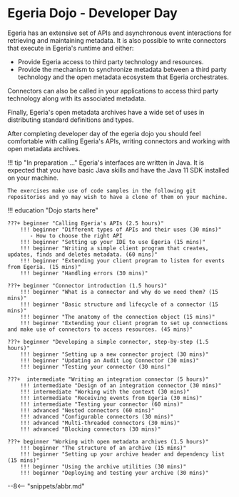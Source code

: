 <!-- SPDX-License-Identifier: CC-BY-4.0 -->
<!-- Copyright Contributors to the ODPi Egeria project 2020. -->

# Egeria Dojo - Developer Day

Egeria has an extensive set of APIs and asynchronous event interactions for retrieving and maintaining metadata.    It is also possible to write connectors that execute in Egeria's runtime and either:

- Provide Egeria access to third party technology and resources.
- Provide the mechanism to synchronize metadata between a third party technology and the open metadata ecosystem that Egeria orchestrates.

Connectors can also be called in your applications to access third party technology along with its associated metadata.

Finally, Egeria's open metadata archives have a wide set of uses in distributing standard definitions and types.

After completing developer day of the egeria dojo you should feel comfortable with calling Egeria's APIs,  writing connectors and working with open metadata archives.

!!! tip "In preparation ..."
    Egeria's interfaces are written in Java.  It is expected that you have basic Java skills and have the Java 11 SDK installed on your machine.  

    The exercises make use of code samples in the following git repositories and yo may wish to have a clone of them on your machine.

!!! education "Dojo starts here"

    ???+ beginner "Calling Egeria's APIs (2.5 hours)"
        !!! beginner "Different types of APIs and their uses (30 mins)"
           - How to choose the right API
        !!! beginner "Setting up your IDE to use Egeria (15 mins)"  
        !!! beginner "Writing a simple client program that creates, updates, finds and deletes metadata. (60 mins)"
        !!! beginner "Extending your client program to listen for events from Egeria. (15 mins)"
        !!! beginner "Handling errors (30 mins)"
    
    ???+ beginner "Connector introduction (1.5 hours)"
        !!! beginner "What is a connector and why do we need them? (15 mins)"
        !!! beginner "Basic structure and lifecycle of a connector (15 mins)"
        !!! beginner "The anatomy of the connection object (15 mins)"
        !!! beginner "Extending your client program to set up connections and make use of connectors to access resources. (45 mins)"
    
    ???+ beginner "Developing a simple connector, step-by-step (1.5 hours)"
        !!! beginner "Setting up a new connector project (30 mins)"
        !!! beginner "Updating an Audit Log Connector (30 mins)"
        !!! beginner "Testing your connector (30 mins)"
        
    ???+  intermediate "Writing an integration connector (5 hours)"
        !!! intermediate "Design of an integration connector (30 mins)"
        !!! intermediate "Working with the context (30 mins)"
        !!! intermediate "Receiving events from Egeria (30 mins)"
        !!! intermediate "Testing your connector (60 mins)"
        !!! advanced "Nested connectors (60 mins)"
        !!! advanced "Configurable connectors (30 mins)"
        !!! advanced "Multi-threaded connectors (30 mins)"
        !!! advanced "Blocking connectors (30 mins)"
        
    ???+ beginner "Working with open metadata archives (1.5 hours)"
        !!! beginner "The structure of an archive (15 mins)"
        !!! beginner "Setting up your archive header and dependency list (15 mins)"
        !!! beginner "Using the archive utilities (30 mins)"
        !!! beginner "Deploying and testing your archive (30 mins)"



--8<-- "snippets/abbr.md"